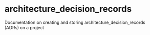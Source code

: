 # architecture_decision_records
Documentation on creating and storing architecture_decision_records (ADRs) on a project
